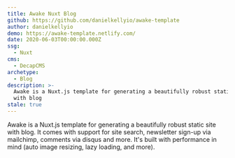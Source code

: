 ```yaml
---
title: Awake Nuxt Blog
github: https://github.com/danielkellyio/awake-template
author: danielkellyio
demo: https://awake-template.netlify.com/
date: 2020-06-03T00:00:00.000Z
ssg:
  - Nuxt
cms:
  - DecapCMS
archetype:
  - Blog
description: >-
  Awake is a Nuxt.js template for generating a beautifully robust static site
  with blog
stale: true
---
```


Awake is a Nuxt.js template for generating a beautifully robust static site with blog. It comes with support for site search, newsletter sign-up via mailchimp, comments via disqus and more. It's built with performance in mind (auto image resizing, lazy loading, and more).